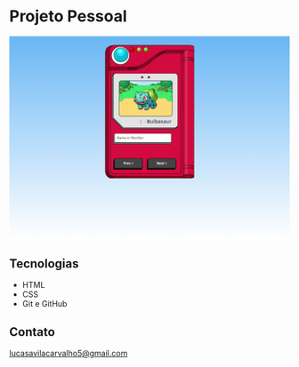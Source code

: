 # Projeto Pessoal

![preview](./.github/preview.png)

## Tecnologias

- HTML
- CSS
- Git e GitHub

## Contato

lucasavilacarvalho5@gmail.com
